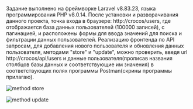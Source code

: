   Задание выполнено на фреймворке Laravel v8.83.23, языка программирования PHP v8.0.14. После установки и разворачивания данного проекта, точка входа в браузере: http://crocos/users, где отображается база данных пользователей (100000 записей), с пагинацией, и расположены формы для ввода значений для поиска и фильтрации данных пользователей. Реализацию фронтенда по API запросам, для добавления нового пользователя и обновления данных пользователя, методами "store" и "update", можно проверить, введя url http://crocos/api/users и данные пользователя(прописав названия столбцов базы данных и соответствующие им значения) в соответствующих полях программы Postman(скрины программы прилагаю).





![method store](https://user-images.githubusercontent.com/80745226/189884960-9ac937ce-4f71-47d0-acd5-baa6cb36e5a3.jpg)



![method update](https://user-images.githubusercontent.com/80745226/189885106-62d0965b-0aa4-4531-a952-9157bb80ed1b.jpg)
